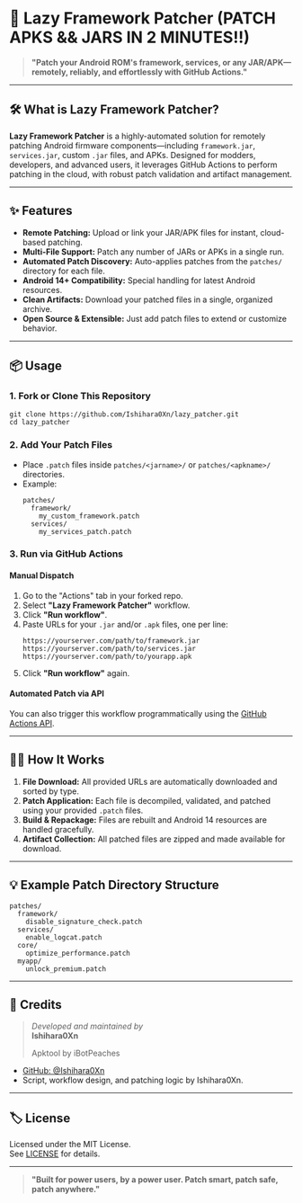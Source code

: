 # 🚀 Lazy Framework Patcher  (PATCH APKS && JARS IN 2 MINUTES!!)

> **"Patch your Android ROM's framework, services, or any JAR/APK—remotely, reliably, and effortlessly with GitHub Actions."**

---

## 🛠️ What is Lazy Framework Patcher?

**Lazy Framework Patcher** is a highly-automated solution for remotely patching Android firmware components—including `framework.jar`, `services.jar`, custom `.jar` files, and APKs. Designed for modders, developers, and advanced users, it leverages GitHub Actions to perform patching in the cloud, with robust patch validation and artifact management.

---

## ✨ Features

- **Remote Patching:** Upload or link your JAR/APK files for instant, cloud-based patching.
- **Multi-File Support:** Patch any number of JARs or APKs in a single run.
- **Automated Patch Discovery:** Auto-applies patches from the `patches/` directory for each file.
- **Android 14+ Compatibility:** Special handling for latest Android resources.
- **Clean Artifacts:** Download your patched files in a single, organized archive.
- **Open Source & Extensible:** Just add patch files to extend or customize behavior.

---

## 📦 Usage

### 1. **Fork or Clone This Repository**

```shell
git clone https://github.com/Ishihara0Xn/lazy_patcher.git
cd lazy_patcher
```

### 2. **Add Your Patch Files**

- Place `.patch` files inside `patches/<jarname>/` or `patches/<apkname>/` directories.
- Example:
  ```
  patches/
    framework/
      my_custom_framework.patch
    services/
      my_services_patch.patch
  ```

### 3. **Run via GitHub Actions**

#### **Manual Dispatch**

1. Go to the "Actions" tab in your forked repo.
2. Select **"Lazy Framework Patcher"** workflow.
3. Click **"Run workflow"**.
4. Paste URLs for your `.jar` and/or `.apk` files, one per line:
   ```
   https://yourserver.com/path/to/framework.jar
   https://yourserver.com/path/to/services.jar
   https://yourserver.com/path/to/yourapp.apk
   ```
5. Click **"Run workflow"** again.

#### **Automated Patch via API**

You can also trigger this workflow programmatically using the [GitHub Actions API](https://docs.github.com/en/rest/actions/workflows#create-a-workflow-dispatch-event).

---

## 🧑‍💻 How It Works

1. **File Download:** All provided URLs are automatically downloaded and sorted by type.
2. **Patch Application:** Each file is decompiled, validated, and patched using your provided `.patch` files.
3. **Build & Repackage:** Files are rebuilt and Android 14 resources are handled gracefully.
4. **Artifact Collection:** All patched files are zipped and made available for download.

---

## 💡 Example Patch Directory Structure

```text
patches/
  framework/
    disable_signature_check.patch
  services/
    enable_logcat.patch
  core/
    optimize_performance.patch
  myapp/
    unlock_premium.patch
```

---

## 📝 Credits

> _Developed and maintained by_  
> **Ishihara0Xn**
>
> Apktool by iBotPeaches

- [GitHub: @Ishihara0Xn](https://github.com/Ishihara0Xn)
- Script, workflow design, and patching logic by Ishihara0Xn.

---

## 🏷️ License

Licensed under the MIT License.  
See [LICENSE](./LICENSE) for details.

---

> **"Built for power users, by a power user. Patch smart, patch safe, patch anywhere."**
